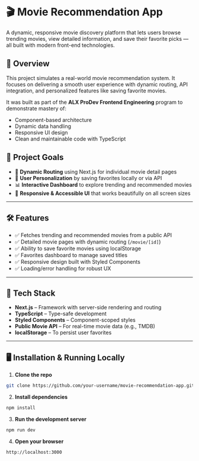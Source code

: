# 🎬 Movie Recommendation App

A dynamic, responsive movie discovery platform that lets users browse trending movies, view detailed information, and save their favorite picks — all built with modern front-end technologies.

## 🚀 Overview

This project simulates a real-world movie recommendation system. It focuses on delivering a smooth user experience with dynamic routing, API integration, and personalized features like saving favorite movies.

It was built as part of the **ALX ProDev Frontend Engineering** program to demonstrate mastery of:

- Component-based architecture
- Dynamic data handling
- Responsive UI design
- Clean and maintainable code with TypeScript

## 🎯 Project Goals

- 🔁 **Dynamic Routing** using Next.js for individual movie detail pages
- 🧠 **User Personalization** by saving favorites locally or via API
- 📊 **Interactive Dashboard** to explore trending and recommended movies
- 📱 **Responsive & Accessible UI** that works beautifully on all screen sizes

---

## 🛠️ Features

- ✅ Fetches trending and recommended movies from a public API
- ✅ Detailed movie pages with dynamic routing (`/movie/[id]`)
- ✅ Ability to save favorite movies using localStorage
- ✅ Favorites dashboard to manage saved titles
- ✅ Responsive design built with Styled Components
- ✅ Loading/error handling for robust UX

---

## 🧰 Tech Stack

- **Next.js** – Framework with server-side rendering and routing
- **TypeScript** – Type-safe development
- **Styled Components** – Component-scoped styles
- **Public Movie API** – For real-time movie data (e.g., TMDB)
- **localStorage** – To persist user favorites

---

## 🖥️ Installation & Running Locally

1. **Clone the repo**

```bash
git clone https://github.com/your-username/movie-recommendation-app.git
```

2. **Install dependencies**

```bash
npm install
```

3. **Run the development server**

```bash
npm run dev
```

4. **Open your browser**

```bash
http://localhost:3000
```
